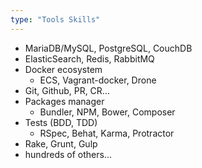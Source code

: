 ```yaml
---
type: "Tools Skills"
---
```


- MariaDB/MySQL, PostgreSQL, CouchDB
- ElasticSearch, Redis, RabbitMQ
- Docker ecosystem
    - ECS, Vagrant-docker, Drone
- Git, Github, PR, CR...
- Packages manager
    - Bundler, NPM, Bower, Composer
- Tests (BDD, TDD)
    - RSpec, Behat, Karma, Protractor
- Rake, Grunt, Gulp
- hundreds of others...
